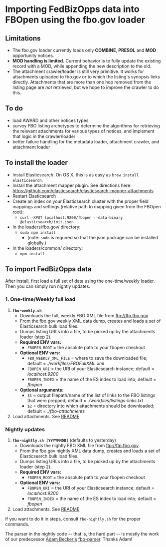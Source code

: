 # Importing FedBizOpps data into FBOpen using the fbo.gov loader

## Limitations
* The fbo.gov loader currently loads only **COMBINE**, **PRESOL** and **MOD** opportunity notices.
* **MOD handling is limited.** Current behavior is to fully update the existing record with a MOD, while appending the new description to the old.
* The attachment crawler/loader is still very primitive. It works for attachments uploaded to fbo.gov or to which the listing's synopsis links directly. Attachments that are more than one hop removed from the listing page are *not* retrieved, but we hope to improve the crawler to do this.

## To do
* load AWARD and other notices types
* survey FBO listing archetypes to determine the algorithms for retrieving the relevant attachments for various types of notices, and implement that logic in the crawler/loader
* better failure handling for the metadata loader, attachment crawler, and attachment loader

## To install the loader
* Install Elasticsearch. On OS X, this is as easy as `brew install elasticsearch`.
* Install the attachment mapper plugin. See directions here: https://github.com/elasticsearch/elasticsearch-mapper-attachments 
* Restart Elasticsearch
* Create an index on your Elasticsearch cluster with the proper field mappings and settings (relative path to mapping given from the FBOpen root):
    * `curl -XPUT localhost:9200/fbopen --data-binary @elasticsearch/init.json`
* In the loaders/fbo.gov/ directory:
	* `sudo npm install`
        * (note: `sudo` is required so that the json package can be installed globally.)
* In the loaders/common/ directory:
    * `npm install`

## To import FedBizOpps data
After install, first load a full set of data using the one-time/weekly loader. Then you can simply run nightly updates.

### 1. One-time/Weekly full load
1. **`fbo-weekly.sh`**
    - Downloads the full, weekly FBO XML file from ftp://ftp.fbo.gov.
    - From the fbo.gov weekly XML data dump, creates and loads a set of Elasticsearch bulk load files.
    - Dumps listing URLs into a file, to be picked up by the attachments loader (step 2).
    - **Required ENV vars:**
        - `FBOPEN_ROOT` = the absolute path to your fbopen checkout
    - **Optional ENV vars:**
        - `FBO_WEEKLY_XML_FILE` = where to save the downloaded file; default = *./workfiles/FBOFullXML.xml*
        - `FBOPEN_URI` = the URI of your Elasticsearch instance; default = *localhost:9200*
        - `FBOPEN_INDEX` = the name of the ES index to load into; default = *fbopen*
    - **Optional arguments:**
        - `$1` = output filepath/name of the list of links to the FBO listings that were prepped; default = *./workfiles/listings-links.txt*
        - `$2` = directory into which attachments should be downloaded; default = *./fbo-attachments*
2. Load attachments. See [README](../attachments/README.md)
	
### Nightly updates

1. **`fbo-nightly.sh [YYYYMMDD]`** (defaults to yesterday)
    - Downloads the nightly FBO XML file from ftp://ftp.fbo.gov.
    - From the fbo.gov nightly XML data dump, creates and loads a set of Elasticsearch bulk load files.
    - Dumps listing URLs into a file, to be picked up by the attachments loader (step 2).
    - **Required ENV vars:**
        - `FBOPEN_ROOT` = the absolute path to your fbopen checkout
    - **Optional ENV vars:**
        - `FBOPEN_URI` = the URI of your Elasticsearch instance; default = *localhost:9200*
        - `FBOPEN_INDEX` = the name of the ES index to load into; default = *fbopen*
2. Load attachments. See [README](../attachments/README.md)
	
If you want to do it in steps, consult `fbo-nightly.sh` for the proper commands.

The parser in the nightly code -- that is, the hard part -- is mostly the work of our predecessor [Adam Becker's](https://github.com/adamjacobbecker/) [fbo-parser](https://github.com/presidential-innovation-fellows/fbo-parser). Thanks Adam!
